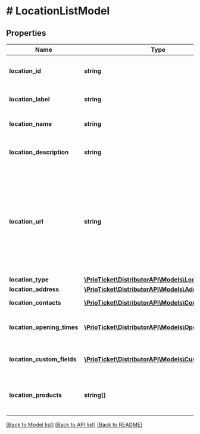 # # LocationListModel

## Properties

Name | Type | Description | Notes
------------ | ------------- | ------------- | -------------
**location_id** | **string** | Unique identifier of this location. | [readonly]
**location_label** | **string** | The label for this location. | [optional]
**location_name** | **string** | Returns location name. |
**location_description** | **string** | Optional description of the location. | [optional]
**location_url** | **string** | The location URL.  Can contain additional information about the location, or for example, show a link to an online video-conference. | [optional]
**location_type** | [**\PrioTicket\DistributorAPI\Models\LocationType**](LocationType.md) |  |
**location_address** | [**\PrioTicket\DistributorAPI\Models\AddressModel**](AddressModel.md) |  | [optional]
**location_contacts** | [**\PrioTicket\DistributorAPI\Models\ContactDetails[]**](ContactDetails.md) | Location contacts. | [optional]
**location_opening_times** | [**\PrioTicket\DistributorAPI\Models\OpeningTimes[]**](OpeningTimes.md) | Opening times of this location. | [optional]
**location_custom_fields** | [**\PrioTicket\DistributorAPI\Models\CustomField[]**](CustomField.md) | Freeform entry of any key-value pair. | [optional]
**location_products** | **string[]** | The products available at this location. | [optional]

[[Back to Model list]](../../README.md#models) [[Back to API list]](../../README.md#endpoints) [[Back to README]](../../README.md)
